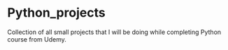 # Python_projects
Collection of all small projects that I will be doing while completing Python course from Udemy.
